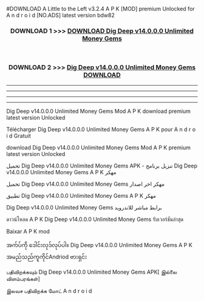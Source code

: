 #DOWNLOAD A Little to the Left v3.2.4 A P K [MOD] premium Unlocked for A n d r o i d [NO.ADS] latest version bdw82 



<div align="center">

<h3>DOWNLOAD 1 >>> <a href="https://downloadmod1.web.app/?judul=Dig Deep v14.0.0.0 Unlimited Money Gems ">DOWNLOAD Dig Deep v14.0.0.0 Unlimited Money Gems </a></h3><br>

<h3>DOWNLOAD 2 >>> <a href="https://downloadmod1.web.app/?judul=Dig Deep v14.0.0.0 Unlimited Money Gems ">Dig Deep v14.0.0.0 Unlimited Money Gems  DOWNLOAD </a></h3>

</div>


----------------------------------------------------------

----------------------------------------------------------

----------------------------------------------------------

----------------------------------------------------------


Dig Deep v14.0.0.0 Unlimited Money Gems  Mod A P K download premium latest version Unlocked

Télécharger Dig Deep v14.0.0.0 Unlimited Money Gems  A P K pour A n d r o i d Gratuit

download Dig Deep v14.0.0.0 Unlimited Money Gems  Mod A P K premium latest version Unlocked

تحميل Dig Deep v14.0.0.0 Unlimited Money Gems  APK - تنزيل برنامج Dig Deep v14.0.0.0 Unlimited Money Gems  A P K مهكر

تحميل Dig Deep v14.0.0.0 Unlimited Money Gems  مهكر اخر اصدار

تطبيق Dig Deep v14.0.0.0 Unlimited Money Gems  A P K مهكر

Dig Deep v14.0.0.0 Unlimited Money Gems  برابط مباشر للاندرويد

ดาวน์โหลด A P K Dig Deep v14.0.0.0 Unlimited Money Gems  รับเวอร์ชันล่าสุด

Baixar A P K mod

အက်ပ်ကို ဒေါင်းလုဒ်လုပ်ပါ။ Dig Deep v14.0.0.0 Unlimited Money Gems  A P K အမည်သည်ကူကိုင်Andriod ဗားရှင်း

பதிவிறக்கவும் Dig Deep v14.0.0.0 Unlimited Money Gems  APK[ இல்லை விளம்பரங்கள்] 
 
இலவச பதிவிறக்க மோட் A n d r o i d



